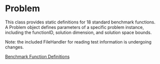 # Problem

This class provides static definitions for 18 standard benchmark functions.
A Problem object defines parameters of a specific problem instance, including the functionID, solution dimension, and solution space bounds.

Note: the included FileHandler for reading test information is undergoing changes.
  
[Benchmark Function Definitions](https://drive.google.com/file/d/1jB9K_kaNErZjYlWuZBv0WZmxcCAgKPvV/view?usp=sharing)
